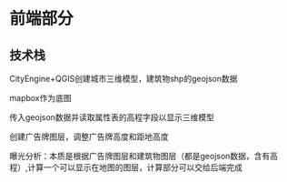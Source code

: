 # 前端部分

## 技术栈
CityEngine+QGIS创建城市三维模型，建筑物shp的geojson数据

mapbox作为底图

传入geojson数据并读取属性表的高程字段以显示三维模型

创建广告牌图层，调整广告牌高度和距地高度

曝光分析：本质是根据广告牌图层和建筑物图层（都是geojson数据，含有高程）,计算一个可以显示在地图的图层，计算部分可以交给后端完成